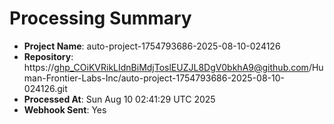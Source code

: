 # Processing Summary

- **Project Name**: auto-project-1754793686-2025-08-10-024126
- **Repository**: https://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@github.com/Human-Frontier-Labs-Inc/auto-project-1754793686-2025-08-10-024126.git
- **Processed At**: Sun Aug 10 02:41:29 UTC 2025
- **Webhook Sent**: Yes
